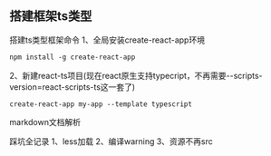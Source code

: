 ## 搭建框架ts类型

搭建ts类型框架命令
1、全局安装create-react-app环境
```md
npm install -g create-react-app
```

2、新建react-ts项目(现在react原生支持typecript，不再需要--scripts-version=react-scripts-ts这一套了)

```
create-react-app my-app --template typescript
```




markdown文档解析


踩坑全记录
1、less加载
2、编译warning
3、资源不再src